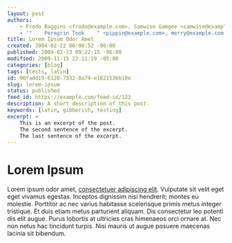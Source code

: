```yaml
---
layout: post
authors:
    - Frodo Baggins <frodo@example.com>, Samwise Gamgee <samwise@example.com>
    - '"    Peregrin Took    " <pippin@example.com>, merry@example.com'
title: Lorem Ipsum Odor Amet
created: 2004-02-22 06:00:52 -06:00
published: 2004-02-23 09:22:15 -06:00
modified: 2009-11-15 22:11:19 -05:00
categories: [blog]
tags: [tests, latin]
id: 00fadd19-6120-7332-8a74-e1821536b10e
slug: lorem-ipsum
status: published
feed_id: https://example.com/feed-id/123
description: A short description of this post.
keywords: [latin, gibberish, testing]
excerpt: >
    This is an excerpt of the post.
    The second sentence of the excerpt.
    The last sentence of the excerpt.
---
```


# Lorem Ipsum

Lorem ipsum odor amet, [consectetuer adipiscing elit](https://example.com). Vulputate sit velit eget eget vivamus
egestas. Inceptos dignissim nisi hendrerit; montes eu molestie. Porttitor ac nec varius habitasse scelerisque primis
metus integer tristique. Et duis etiam metus parturient aliquam. Dis consectetur leo potenti dis elit augue. Purus
lobortis at ultricies cras himenaeos orci ornare at. Nec non netus hac tincidunt turpis. Nisi mauris ut augue posuere
maecenas lacinia sit bibendum.
